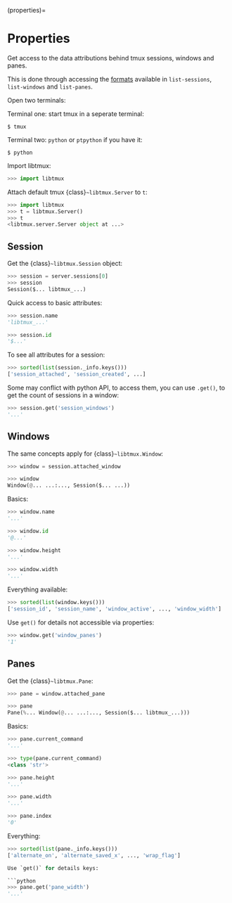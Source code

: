 (properties)=

# Properties

Get access to the data attributions behind tmux sessions, windows and panes.

This is done through accessing the [formats][formats] available in `list-sessions`,
`list-windows` and `list-panes`.

Open two terminals:

Terminal one: start tmux in a seperate terminal:

```console
$ tmux
```

Terminal two: `python` or `ptpython` if you have it:

```console
$ python
```

Import libtmux:

```python
>>> import libtmux
```

Attach default tmux {class}`~libtmux.Server` to `t`:

```python
>>> import libtmux
>>> t = libtmux.Server()
>>> t
<libtmux.server.Server object at ...>
```

## Session

Get the {class}`~libtmux.Session` object:

```python
>>> session = server.sessions[0]
>>> session
Session($... libtmux_...)
```

Quick access to basic attributes:

```python
>>> session.name
'libtmux_...'

>>> session.id
'$...'
```

To see all attributes for a session:

```python
>>> sorted(list(session._info.keys()))
['session_attached', 'session_created', ...]
```

Some may conflict with python API, to access them, you can use `.get()`, to get the count
of sessions in a window:

```python
>>> session.get('session_windows')
'...'
```

## Windows

The same concepts apply for {class}`~libtmux.Window`:

```python
>>> window = session.attached_window

>>> window
Window(@... ...:..., Session($... ...))
```

Basics:

```python
>>> window.name
'...'

>>> window.id
'@...'

>>> window.height
'...'

>>> window.width
'...'
```

Everything available:

```python
>>> sorted(list(window.keys()))
['session_id', 'session_name', 'window_active', ..., 'window_width']
```

Use `get()` for details not accessible via properties:

```python
>>> window.get('window_panes')
'1'
```

## Panes

Get the {class}`~libtmux.Pane`:

```python
>>> pane = window.attached_pane

>>> pane
Pane(%... Window(@... ...:..., Session($... libtmux_...)))
```

Basics:

```python
>>> pane.current_command
'...'

>>> type(pane.current_command)
<class 'str'>

>>> pane.height
'...'

>>> pane.width
'...'

>>> pane.index
'0'
```

Everything:

````python
>>> sorted(list(pane._info.keys()))
['alternate_on', 'alternate_saved_x', ..., 'wrap_flag']

Use `get()` for details keys:

```python
>>> pane.get('pane_width')
'...'
````

[formats]: http://man.openbsd.org/OpenBSD-5.9/man1/tmux.1#FORMATS
